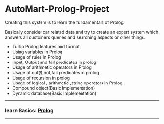 # AutoMart-Prolog-Project
<p>Creating this system is to learn the fundamentals of Prolog.</p>
<p>Basically consider car related data and try to create an expert system which answers all customers queries and searching aspects or other things.</p>
<html>
<body>
<ul>
<li>Turbo Prolog features and format</li>
<li>Using variables in Prolog</li>
<li>Usage of rules in Prolog</li>
<li>Input, Output and fail predicates in prolog</li> 
<li>Usage of arithmetic operators in Prolog</li> 
<li>Usage of cut(!),not,fail predicates in prolog</li>
<li>Usage of recursion in prolog</li>
<li>Usage of logical , arithmetic ,string operators in Prolog</li>
<li>Compound object(Basic Implementation)</li>
<li>Dynamic database(Basic Implementation)</li>
</ul>
<hr>
  <h3>learn Basics: <a href="../Prolog Learn">Prolog</a> </h3>
<hr>
</body
</html>
